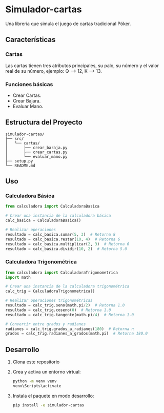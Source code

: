 # Simulador-cartas
Una libreria que simula el juego de cartas tradicional Póker. 

## Características

### Cartas
Las cartas tienen tres atributos principales, su palo, su número y el valor real de su número, ejemplo: Q --> 12, K --> 13.  

### Funciones básicas
- Crear Cartas.
- Crear Bajara.
- Evaluar Mano.

## Estructura del Proyecto

```
simulador-cartas/
├── src/
│   └── cartas/
│       ├── crear_baraja.py
│       ├── crear_cartas.py
│       └── evaluar_mano.py
├── setup.py
└── README.md
```

## Uso

### Calculadora Básica
```python
from calculadora import CalculadoraBasica

# Crear una instancia de la calculadora básica
calc_basica = CalculadoraBasica()

# Realizar operaciones
resultado = calc_basica.sumar(5, 3)  # Retorna 8
resultado = calc_basica.restar(10, 4)  # Retorna 6
resultado = calc_basica.multiplicar(2, 3)  # Retorna 6
resultado = calc_basica.dividir(10, 2)  # Retorna 5.0
```

### Calculadora Trigonométrica
```python
from calculadora import CalculadoraTrigonometrica
import math

# Crear una instancia de la calculadora trigonométrica
calc_trig = CalculadoraTrigonometrica()

# Realizar operaciones trigonométricas
resultado = calc_trig.seno(math.pi/2)  # Retorna 1.0
resultado = calc_trig.coseno(0)  # Retorna 1.0
resultado = calc_trig.tangente(math.pi/4)  # Retorna 1.0

# Convertir entre grados y radianes
radianes = calc_trig.grados_a_radianes(180)  # Retorna π
grados = calc_trig.radianes_a_grados(math.pi)  # Retorna 180.0
```

## Desarrollo

1. Clona este repositorio

2. Crea y activa un entorno virtual:
   ```bash
   python -m venv venv
   venv\Scripts\activate
   ```
3. Instala el paquete en modo desarrollo:
   ```bash
   pip install -e simulador-cartas
   ```
